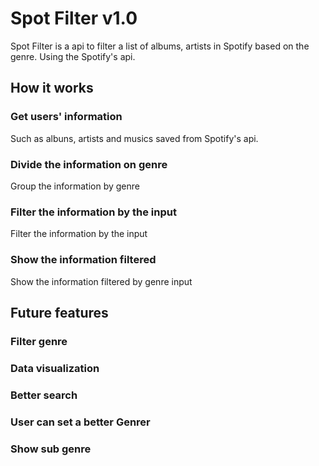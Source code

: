 # Spot Filter v1.0

Spot Filter is a api to filter a list of albums, artists in Spotify based on the genre.
Using the Spotify's api.

## How it works

### Get users' information

Such as albuns, artists and musics saved from Spotify's api.

### Divide the information on genre

Group the information by genre

### Filter the information by the input

Filter the information by the input

### Show the information filtered

Show the information filtered by genre input

## Future features

### Filter genre
### Data visualization 
### Better search
### User can set a better Genrer
### Show sub genre
